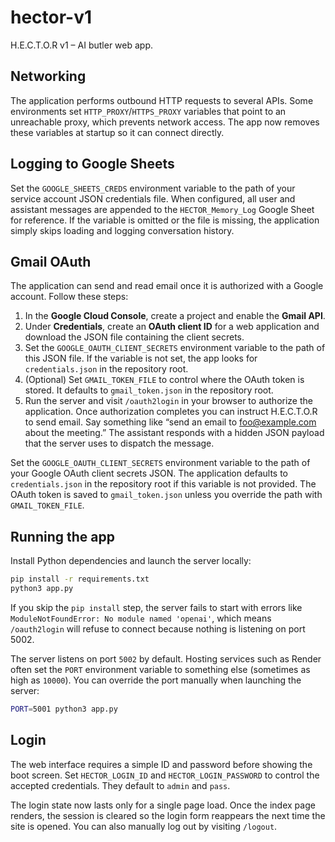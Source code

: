 # hector-v1
H.E.C.T.O.R v1 – AI butler web app.

## Networking

The application performs outbound HTTP requests to several APIs. Some
environments set `HTTP_PROXY`/`HTTPS_PROXY` variables that point to an
unreachable proxy, which prevents network access. The app now removes these
variables at startup so it can connect directly.

## Logging to Google Sheets

Set the `GOOGLE_SHEETS_CREDS` environment variable to the path of your
service account JSON credentials file. When configured, all user and assistant
messages are appended to the `HECTOR_Memory_Log` Google Sheet for reference.
If the variable is omitted or the file is missing, the application simply
skips loading and logging conversation history.

## Gmail OAuth

The application can send and read email once it is authorized with a Google
account. Follow these steps:

1. In the **Google Cloud Console**, create a project and enable the **Gmail API**.
2. Under **Credentials**, create an **OAuth client ID** for a web application and
   download the JSON file containing the client secrets.
3. Set the `GOOGLE_OAUTH_CLIENT_SECRETS` environment variable to the path of this
   JSON file. If the variable is not set, the app looks for `credentials.json` in
   the repository root.
4. (Optional) Set `GMAIL_TOKEN_FILE` to control where the OAuth token is stored.
   It defaults to `gmail_token.json` in the repository root.
5. Run the server and visit `/oauth2login` in your browser to authorize the
   application. Once authorization completes you can instruct H.E.C.T.O.R to
   send email. Say something like “send an email to foo@example.com about the
   meeting.” The assistant responds with a hidden JSON payload that the server
   uses to dispatch the message.
   
Set the `GOOGLE_OAUTH_CLIENT_SECRETS` environment variable to the path of your
Google OAuth client secrets JSON. The application defaults to `credentials.json`
in the repository root if this variable is not provided. The OAuth token is
saved to `gmail_token.json` unless you override the path with
`GMAIL_TOKEN_FILE`.

## Running the app

Install Python dependencies and launch the server locally:

```bash
pip install -r requirements.txt
python3 app.py
```

If you skip the `pip install` step, the server fails to start with errors like
`ModuleNotFoundError: No module named 'openai'`, which means `/oauth2login` will
refuse to connect because nothing is listening on port 5002.

The server listens on port `5002` by default. Hosting services such as Render
often set the `PORT` environment variable to something else (sometimes as high
as `10000`). You can override the port manually when launching the server:

```bash
PORT=5001 python3 app.py
```

## Login

The web interface requires a simple ID and password before showing the boot screen.
Set `HECTOR_LOGIN_ID` and `HECTOR_LOGIN_PASSWORD` to control the accepted
credentials. They default to `admin` and `pass`.

The login state now lasts only for a single page load. Once the index page
renders, the session is cleared so the login form reappears the next time the
site is opened. You can also manually log out by visiting `/logout`.
